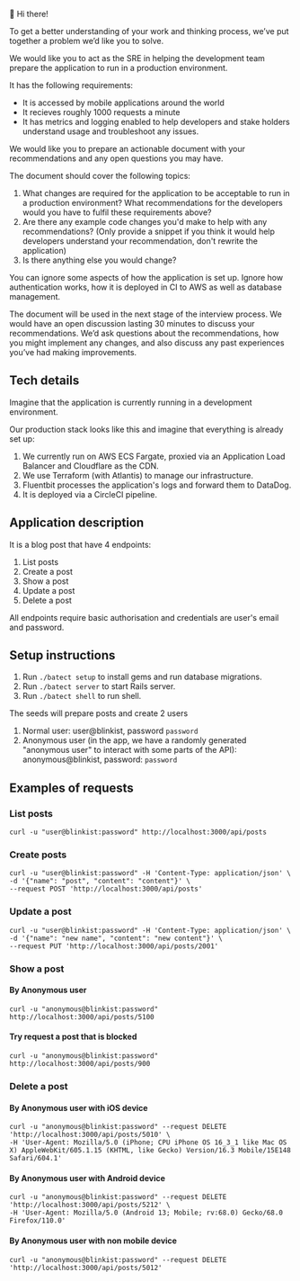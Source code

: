 👋 Hi there!

To get a better understanding of your work and thinking process, we’ve put together a problem we’d like you to solve.

We would like you to act as the SRE in helping the development team prepare the application to run in a production environment.

It has the following requirements:
- It is accessed by mobile applications around the world
- It recieves roughly 1000 requests a minute
- It has metrics and logging enabled to help developers and stake holders understand usage and troubleshoot any issues.


We would like you to prepare an actionable document with your recommendations and any open questions you may have.

The document should cover the following topics:

1. What changes are required for the application to be acceptable to run in a production environment? What recommendations for the developers would you have to fulfil these requirements above?
2. Are there any example code changes you'd make to help with any recommendations? (Only provide a snippet if you think it would help developers understand your recommendation, don't rewrite the application)
3. Is there anything else you would change?

You can ignore some aspects of how the application is set up. Ignore how authentication works, how it is deployed in CI to AWS as well as database management.

The document will be used in the next stage of the interview process. We would have an open discussion lasting 30 minutes to discuss your recommendations. We’d ask questions about the recommendations, how you might implement any changes, and also discuss any past experiences you’ve had making improvements.

## Tech details

Imagine that the application is currently running in a development environment.

Our production stack looks like this and imagine that everything is already set up:

1. We currently run on AWS ECS Fargate, proxied via an Application Load Balancer and Cloudflare as the CDN. 
2. We use Terraform (with Atlantis) to manage our infrastructure.
3. Fluentbit processes the application's logs and forward them to DataDog.
4. It is deployed via a CircleCI pipeline.

## Application description

It is a blog post that have 4 endpoints:

1. List posts
2. Create a post
3. Show a post
4. Update a post
5. Delete a post

All endpoints require basic authorisation and credentials are user's email and password.

## Setup instructions

1. Run `./batect setup` to install gems and run database migrations.
2. Run `./batect server` to start Rails server.
3. Run `./batect shell` to run shell.

The seeds will prepare posts and create 2 users

1. Normal user: user@blinkist, password `password`
2. Anonymous user (in the app, we have a randomly generated "anonymous user" to interact with some parts of the API): anonymous@blinkist, password: `password`

## Examples of requests

### List posts
```
curl -u "user@blinkist:password" http://localhost:3000/api/posts
```

### Create posts
```
curl -u "user@blinkist:password" -H 'Content-Type: application/json' \
-d '{"name": "post", "content": "content"}' \
--request POST 'http://localhost:3000/api/posts'
```

### Update a post

```
curl -u "user@blinkist:password" -H 'Content-Type: application/json' \
-d '{"name": "new name", "content": "new content"}' \
--request PUT 'http://localhost:3000/api/posts/2001'
```

### Show a post

#### By Anonymous user

```
curl -u "anonymous@blinkist:password" http://localhost:3000/api/posts/5100
```

#### Try request a post that is blocked

```
curl -u "anonymous@blinkist:password" http://localhost:3000/api/posts/900
```

### Delete a post

#### By Anonymous user with iOS device

```
curl -u "anonymous@blinkist:password" --request DELETE 'http://localhost:3000/api/posts/5010' \
-H 'User-Agent: Mozilla/5.0 (iPhone; CPU iPhone OS 16_3_1 like Mac OS X) AppleWebKit/605.1.15 (KHTML, like Gecko) Version/16.3 Mobile/15E148 Safari/604.1'
```

#### By Anonymous user with Android device

```
curl -u "anonymous@blinkist:password" --request DELETE 'http://localhost:3000/api/posts/5212' \
-H 'User-Agent: Mozilla/5.0 (Android 13; Mobile; rv:68.0) Gecko/68.0 Firefox/110.0'
```

#### By Anonymous user with non mobile device

```
curl -u "anonymous@blinkist:password" --request DELETE 'http://localhost:3000/api/posts/5012'
```
